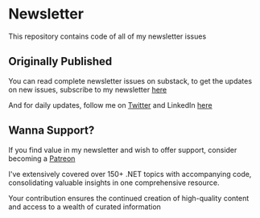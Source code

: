 # Newsletter

This repository contains code of all of my newsletter issues

## Originally Published

You can read complete newsletter issues on substack, to get the updates on new issues, subscribe to my newsletter [here](https://mwaseemzakir.substack.com/)

And for daily updates, follow me on [Twitter](https://twitter.com/mwaseemzakir) and LinkedIn [here](https://www.linkedin.com/in/mwaseemzakir/)


## Wanna Support?
If you find value in my newsletter and wish to offer support, consider becoming a [Patreon](https://www.patreon.com/mwaseemzakir)

I've extensively covered over 150+ .NET topics with accompanying code, consolidating valuable insights in one comprehensive resource.

Your contribution ensures the continued creation of high-quality content and access to a wealth of curated information



